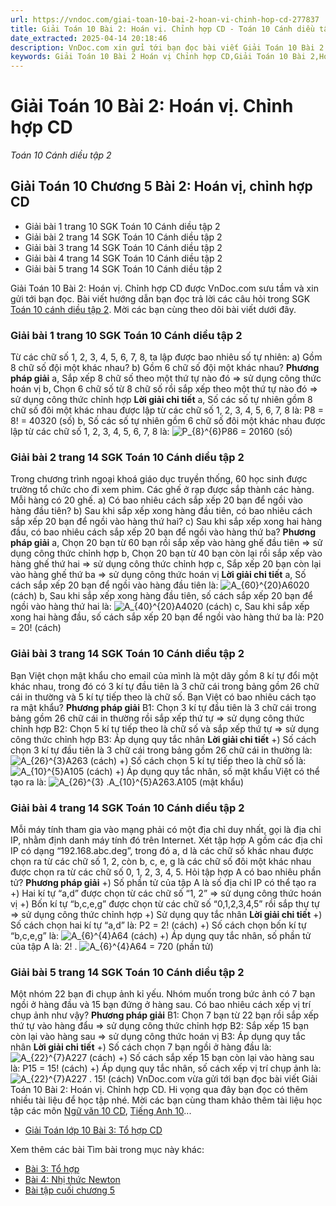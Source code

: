 ```yaml
---
url: https://vndoc.com/giai-toan-10-bai-2-hoan-vi-chinh-hop-cd-277837
title: Giải Toán 10 Bài 2: Hoán vị. Chỉnh hợp CD - Toán 10 Cánh diều tập 2 - VnDoc.com
date_extracted: 2025-04-14 20:18:46
description: VnDoc.com xin gửi tới bạn đọc bài viết Giải Toán 10 Bài 2: Hoán vị. Chỉnh hợp CD. Mời các bạn cùng tham khảo hướng dẫn giải chi tiết bài 2 toán 10 tập 2 Cánh diều dưới đây nhé.
keywords: Giải Toán 10 Bài 2 Hoán vị Chỉnh hợp CD,Giải Toán 10 Bài 2,Hoán vị,Chỉnh hợp,giải toán 10,toán 10 bài 2,toán 10,toán lớp 10,toán 10 Cd,toán 10 bài 2 chương 5,giải sgk toán 10,giải toán 10 học kì 2 sách cánh diều,toán 10 cánh diều,giải toán 10 cánh diều,toán 10 cánh diều tập 2,giải toán 10 cánh diều tập 2,giải bài 2 toán 10 cánh diều
---
```


# Giải Toán 10 Bài 2: Hoán vị. Chỉnh hợp CD
 _Toán 10 Cánh diều tập 2_
## Giải Toán 10 Chương 5 Bài 2: Hoán vị, chỉnh hợp CD
  * Giải bài 1 trang 10 SGK Toán 10 Cánh diều tập 2
  * Giải bài 2 trang 14 SGK Toán 10 Cánh diều tập 2
  * Giải bài 3 trang 14 SGK Toán 10 Cánh diều tập 2
  * Giải bài 4 trang 14 SGK Toán 10 Cánh diều tập 2
  * Giải bài 5 trang 14 SGK Toán 10 Cánh diều tập 2

Giải Toán 10 Bài 2: Hoán vị. Chỉnh hợp CD được VnDoc.com sưu tầm và xin gửi tới bạn đọc. Bài viết hướng dẫn bạn đọc trả lời các câu hỏi trong SGK [Toán 10 cánh diều tập 2](<https://vndoc.com/toan-10-canh-dieu-tap1>). Mời các bạn cùng theo dõi bài viết dưới đây.
### Giải bài 1 trang 10 SGK Toán 10 Cánh diều tập 2
Từ các chữ số 1, 2, 3, 4, 5, 6, 7, 8, ta lập được bao nhiêu số tự nhiên:
a\) Gồm 8 chữ số đội một khác nhau?
b\) Gồm 6 chữ số đội một khác nhau?
**Phương pháp giải**
a, Sắp xếp 8 chữ số theo một thứ tự nào đó ⇒ sử dụng công thức hoán vị
b, Chọn 6 chữ số từ 8 chữ số rồi sắp xếp theo một thứ tự nào đó ⇒ sử dụng công thức chỉnh hợp
**Lời giải chi tiết**
a, Số các số tự nhiên gồm 8 chữ số đôi một khác nhau được lập từ các chữ số 1, 2, 3, 4, 5, 6, 7, 8 là: P8 = 8\! = 40320 \(số\)
b, Số các số tự nhiên gồm 6 chữ số đôi một khác nhau được lập từ các chữ số 1, 2, 3, 4, 5, 6, 7, 8 là: ![P_{8}^{6}](https://i.vdoc.vn/data/image/blank.png)P86 = 20160 \(số\)
### Giải bài 2 trang 14 SGK Toán 10 Cánh diều tập 2
Trong chương trình ngoại khoá giáo dục truyền thống, 60 học sinh được trường tổ chức cho đi xem phim. Các ghế ở rạp được sắp thành các hàng. Mỗi hàng có 20 ghế.
a\) Có bao nhiêu cách sắp xếp 20 bạn để ngồi vào hàng đầu tiên?
b\) Sau khi sắp xếp xong hàng đầu tiên, có bao nhiêu cách sắp xếp 20 bạn để ngồi vào hàng thứ hai?
c\) Sau khi sắp xếp xong hai hàng đầu, có bao nhiêu cách sắp xếp 20 bạn để ngồi vào hàng thứ ba?
**Phương pháp giải**
a, Chọn 20 bạn từ 60 bạn rồi sắp xếp vào hàng ghế đầu tiên ⇒ sử dụng công thức chỉnh hợp
b, Chọn 20 bạn từ 40 bạn còn lại rồi sắp xếp vào hàng ghế thứ hai ⇒ sử dụng công thức chỉnh hợp
c, Sắp xếp 20 bạn còn lại vào hàng ghế thứ ba ⇒ sử dụng công thức hoán vị
**Lời giải chi tiết**
a, Số cách sắp xếp 20 bạn để ngồi vào hàng đầu tiên là: ![A_{60}^{20}](https://i.vdoc.vn/data/image/blank.png)A6020 \(cách\)
b, Sau khi sắp xếp xong hàng đầu tiên, số cách sắp xếp 20 bạn để ngồi vào hàng thứ hai là: ![A_{40}^{20}](https://i.vdoc.vn/data/image/blank.png)A4020 \(cách\)
c, Sau khi sắp xếp xong hai hàng đầu, số cách sắp xếp 20 bạn để ngồi vào hàng thứ ba là: P20 = 20\! \(cách\)
### Giải bài 3 trang 14 SGK Toán 10 Cánh diều tập 2
Bạn Việt chọn mật khẩu cho email của mình là một dãy gồm 8 kí tự đổi một khác nhau, trong đó có 3 kí tự đầu tiên là 3 chữ cái trong bảng gồm 26 chữ cái in thường và 5 kí tự tiếp theo là chữ số. Bạn Việt có bao nhiêu cách tạo ra mật khẩu?
**Phương pháp giải**
B1: Chọn 3 kí tự đầu tiên là 3 chữ cái trong bảng gồm 26 chữ cái in thường rồi sắp xếp thứ tự ⇒ sử dụng công thức chỉnh hợp
B2: Chọn 5 kí tự tiếp theo là chữ số và sắp xếp thứ tự ⇒ sử dụng công thức chỉnh hợp
B3: Áp dụng quy tắc nhân
**Lời giải chi tiết**
+\) Số cách chọn 3 kí tự đầu tiên là 3 chữ cái trong bảng gồm 26 chữ cái in thường là: ![A_{26}^{3}](https://i.vdoc.vn/data/image/blank.png)A263 \(cách\)
+\) Số cách chọn 5 kí tự tiếp theo là chữ số là: ![A_{10}^{5}](https://i.vdoc.vn/data/image/blank.png)A105 \(cách\)
+\) Áp dụng quy tắc nhân, số mật khẩu Việt có thể tạo ra là: ![A_{26}^{3} .A_{10}^{5}](https://i.vdoc.vn/data/image/blank.png)A263.A105 \(mật khẩu\)
### Giải bài 4 trang 14 SGK Toán 10 Cánh diều tập 2
Mỗi máy tính tham gia vào mạng phải có một địa chỉ duy nhất, gọi là địa chỉ IP, nhằm định danh máy tính đó trên Internet. Xét tập hợp A gồm các địa chỉ IP có dạng “192.168.abc.deg”, trong đó a, d là các chữ số khác nhau được chọn ra từ các chữ số 1, 2, còn b, c, e, g là các chữ số đôi một khác nhau được chọn ra từ các chữ số 0, 1, 2, 3, 4, 5. Hỏi tập hợp A có bao nhiêu phần tử?
**Phương pháp giải**
+\) Số phần tử của tập A là số địa chỉ IP có thể tạo ra
+\) Hai kí tự “a,d” được chọn từ các chữ số “1, 2” ⇒ sử dụng công thức hoán vị
+\) Bốn kí tự “b,c,e,g” được chọn từ các chữ số “0,1,2,3,4,5” rồi sắp thự tự ⇒ sử dụng công thức chỉnh hợp
+\) Sử dụng quy tắc nhân
**Lời giải chi tiết**
+\) Số cách chọn hai kí tự “a,d” là: P2 = 2\! \(cách\)
+\) Số cách chọn bốn kí tự “b,c,e,g” là: ![A_{6}^{4}](https://i.vdoc.vn/data/image/blank.png)A64 \(cách\)
+\) Áp dụng quy tắc nhân, số phần tử của tập A là: 2\! . ![A_{6}^{4}](https://i.vdoc.vn/data/image/blank.png)A64 = 720 \(phần tử\)
### Giải bài 5 trang 14 SGK Toán 10 Cánh diều tập 2
Một nhóm 22 bạn đi chụp ảnh kỉ yếu. Nhóm muốn trong bức ảnh có 7 bạn ngồi ở hàng đầu và 15 bạn đứng ở hàng sau. Có bao nhiêu cách xếp vị trí chụp ảnh như vậy?
**Phương pháp giải**
B1: Chọn 7 bạn từ 22 bạn rồi sắp xếp thứ tự vào hàng đẩu ⇒ sử dụng công thức chỉnh hợp
B2: Sắp xếp 15 bạn còn lại vào hàng sau ⇒ sử dụng công thức hoán vị
B3: Áp dụng quy tắc nhân
**Lời giải chi tiết**
+\) Số cách chọn 7 bạn ngồi ở hàng đầu là: ![A_{22}^{7}](https://i.vdoc.vn/data/image/blank.png)A227 \(cách\)
+\) Số cách sắp xếp 15 bạn còn lại vào hàng sau là: P15 = 15\! \(cách\)
+\) Áp dụng quy tắc nhân, số cách xếp vị trí chụp ảnh là: ![A_{22}^{7}](https://i.vdoc.vn/data/image/blank.png)A227 . 15\! \(cách\)
VnDoc.com vừa gửi tới bạn đọc bài viết Giải Toán 10 Bài 2: Hoán vị. Chỉnh hợp CD. Hi vọng qua đây bạn đọc có thêm nhiều tài liệu để học tập nhé. Mời các bạn cùng tham khảo thêm tài liệu học tập các môn [Ngữ văn 10 CD](<https://vndoc.com/ngu-van-10-canh-dieu-tap1>), [Tiếng Anh 10](<https://vndoc.com/tieng-anh-10-moi>)...
  * [Giải Toán lớp 10 Bài 3: Tổ hợp CD](<https://vndoc.com/giai-toan-lop-10-bai-3-to-hop-cd-277948>)

Xem thêm các bài Tìm bài trong mục này khác:
  * [Bài 3: Tổ hợp](</giai-toan-lop-10-bai-3-to-hop-cd-277948>)
  * [Bài 4: Nhị thức Newton](</giai-toan-10-bai-4-nhi-thuc-newton-cd-278332>)
  * [Bài tập cuối chương 5](</giai-toan-10-bai-tap-cuoi-chuong-5-278336>)

